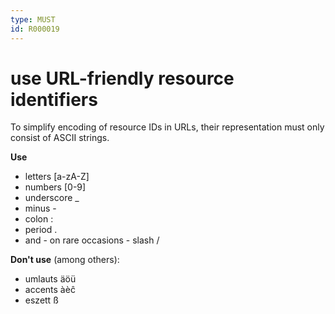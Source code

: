 ```yaml
---
type: MUST
id: R000019
---
```


# use URL-friendly resource identifiers

To simplify encoding of resource IDs in URLs, their representation must only consist of ASCII strings.

**Use**

- letters [a-zA-Z]
- numbers [0-9]
- underscore \_
- minus -
- colon :
- period .
- and - on rare occasions - slash /

**Don't use** (among others):

- umlauts äöü
- accents àèĉ
- eszett ß
